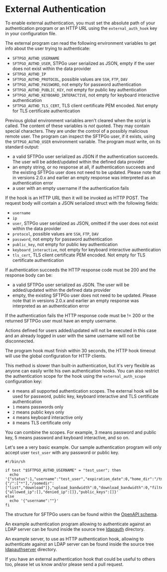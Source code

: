 # External Authentication

To enable external authentication, you must set the absolute path of your authentication program or an HTTP URL using the `external_auth_hook` key in your configuration file.

The external program can read the following environment variables to get info about the user trying to authenticate:

- `SFTPGO_AUTHD_USERNAME`
- `SFTPGO_AUTHD_USER`, STPGo user serialized as JSON, empty if the user does not exist within the data provider
- `SFTPGO_AUTHD_IP`
- `SFTPGO_AUTHD_PROTOCOL`, possible values are `SSH`, `FTP`, `DAV`
- `SFTPGO_AUTHD_PASSWORD`, not empty for password authentication
- `SFTPGO_AUTHD_PUBLIC_KEY`, not empty for public key authentication
- `SFTPGO_AUTHD_KEYBOARD_INTERACTIVE`, not empty for keyboard interactive authentication
- `SFTPGO_AUTHD_TLS_CERT`, TLS client certificate PEM encoded. Not empty for TLS certificate authentication

Previous global environment variables aren't cleared when the script is called. The content of these variables is _not_ quoted. They may contain special characters. They are under the control of a possibly malicious remote user.
The program can inspect the SFTPGo user, if it exists, using the `SFTPGO_AUTHD_USER` environment variable.
The program must write, on its standard output:

- a valid SFTPGo user serialized as JSON if the authentication succeeds. The user will be added/updated within the defined data provider
- an empty string, or no response at all, if authentication succeeds and the existing SFTPGo user does not need to be updated. Please note that in versions 2.0.x and earlier an empty response was interpreted as an authentication error
- a user with an empty username if the authentication fails

If the hook is an HTTP URL then it will be invoked as HTTP POST. The request body will contain a JSON serialized struct with the following fields:

- `username`
- `ip`
- `user`, STPGo user serialized as JSON, omitted if the user does not exist within the data provider
- `protocol`, possible values are `SSH`, `FTP`, `DAV`
- `password`, not empty for password authentication
- `public_key`, not empty for public key authentication
- `keyboard_interactive`, not empty for keyboard interactive authentication
- `tls_cert`, TLS client certificate PEM encoded. Not empty for TLS certificate authentication

If authentication succeeds the HTTP response code must be 200 and the response body can be:

- a valid SFTPGo user serialized as JSON. The user will be added/updated within the defined data provider
- empty, the existing SFTPGo user does not need to be updated. Please note that in versions 2.0.x and earlier an empty response was interpreted as an authentication error

If the authentication fails the HTTP response code must be != 200 or the returned SFTPGo user must have an empty username.

Actions defined for users added/updated will not be executed in this case and an already logged in user with the same username will not be disconnected.

The program hook must finish within 30 seconds, the HTTP hook timeout will use the global configuration for HTTP clients.

This method is slower than built-in authentication, but it's very flexible as anyone can easily write his own authentication hooks.
You can also restrict the authentication scope for the hook using the `external_auth_scope` configuration key:

- `0` means all supported authentication scopes. The external hook will be used for password, public key, keyboard interactive and TLS certificate authentication
- `1` means passwords only
- `2` means public keys only
- `4` means keyboard interactive only
- `8` means TLS certificate only

You can combine the scopes. For example, 3 means password and public key, 5 means password and keyboard interactive, and so on.

Let's see a very basic example. Our sample authentication program will only accept user `test_user` with any password or public key.

```shell
#!/bin/sh

if test "$SFTPGO_AUTHD_USERNAME" = "test_user"; then
  echo '{"status":1,"username":"test_user","expiration_date":0,"home_dir":"/tmp/test_user","uid":0,"gid":0,"max_sessions":0,"quota_size":0,"quota_files":100000,"permissions":{"/":["*"],"/somedir":["list","download"]},"upload_bandwidth":0,"download_bandwidth":0,"filters":{"allowed_ip":[],"denied_ip":[]},"public_keys":[]}'
else
  echo '{"username":""}'
fi
```

The structure for SFTPGo users can be found within the [OpenAPI schema](../httpd/schema/openapi.yaml).

An example authentication program allowing to authenticate against an LDAP server can be found inside the source tree [ldapauth](../examples/ldapauth) directory.

An example server, to use as HTTP authentication hook, allowing to authenticate against an LDAP server can be found inside the source tree [ldapauthserver](../examples/ldapauthserver) directory.

If you have an external authentication hook that could be useful to others too, please let us know and/or please send a pull request.
